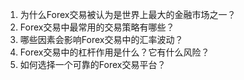 

1. 为什么Forex交易被认为是世界上最大的金融市场之一？
2. Forex交易中最常用的交易策略有哪些？
3. 哪些因素会影响Forex交易中的汇率波动？
4. Forex交易中的杠杆作用是什么？它有什么风险？
5. 如何选择一个可靠的Forex交易平台？